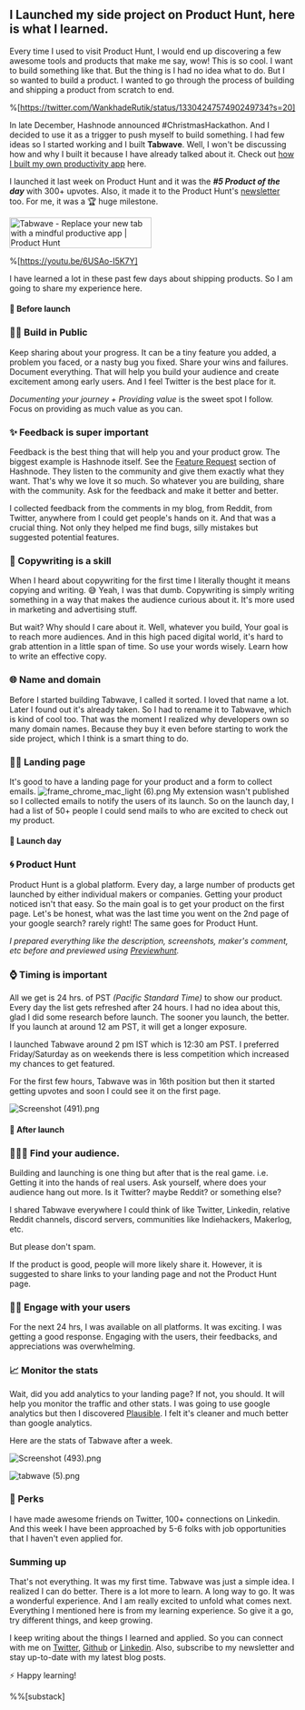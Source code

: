 ## I Launched my side project on Product Hunt, here is what I learned.


Every time I used to visit Product Hunt, I would end up discovering a few awesome tools and products that make me say, wow! This is so cool. I want to build something like that. But the thing is I had no idea what to do. But I so wanted to build a product. I wanted to go through the process of building and shipping a product from scratch to end.

%[https://twitter.com/WankhadeRutik/status/1330424757490249734?s=20]

In late December, Hashnode announced  #ChristmasHackathon. And I decided to use it as a trigger to push myself to build something. I had few ideas so I started working and I built **Tabwave**. Well, I won't be discussing how and why I built it because I have already talked about it.  Check out  [how I built my own productivity app](https://blog.rutikwankhade.dev/how-i-built-my-own-productivity-app) here.




I launched it last week on Product Hunt and it was the ***#5 Product of the day*** with 300+ upvotes. Also, it made it to the Product Hunt's [newsletter](https://www.producthunt.com/newsletter/7914) too. For me, it was a 🏆 huge milestone.

<a href="https://www.producthunt.com/posts/tabwave?utm_source=badge-top-post-badge&utm_medium=badge&utm_souce=badge-tabwave" target="_blank"><img src="https://api.producthunt.com/widgets/embed-image/v1/top-post-badge.svg?post_id=281905&theme=dark&period=daily" alt="Tabwave - Replace your new tab with a mindful productive app | Product Hunt" style="width: 250px; height: 54px;" width="250" height="54" /></a>

%[https://youtu.be/6USAo-I5K7Y]


I have learned a lot in these past few days about shipping products. So I am going to share my experience here.
#### 🚀 Before launch

### 👩‍💻 Build in Public
Keep sharing about your progress. It can be a tiny feature you added, a problem you faced, or a nasty bug you fixed. Share your wins and failures. Document everything. That will help you build your audience and create excitement among early users. And I feel Twitter is the best place for it.

*Documenting your journey + Providing value* is the sweet spot I follow. Focus on providing as much value as you can.


### ✨ Feedback is super important
Feedback is the best thing that will help you and your product grow. The biggest example is Hashnode itself. See the [Feature Request](https://hashnode.com/feature-requests) section of Hashnode. They listen to the community and give them exactly what they want. That's why we love it so much. So whatever you are building, share with the community. Ask for the feedback and make it better and better. 

I collected feedback from the comments in my blog, from Reddit, from Twitter, anywhere from I could get people's hands on it. And that was a crucial thing. Not only they helped me find bugs, silly mistakes but suggested potential features.

### 📰 Copywriting is a skill
When I heard about copywriting for the first time I literally thought it means copying and writing. 😅 Yeah, I was that dumb. Copywriting is simply writing something in a way that makes the audience curious about it. It's more used in marketing and advertising stuff. 

But wait? Why should I care about it. Well, whatever you build, Your goal is to reach more audiences. And in this high paced digital world, it's hard to grab attention in a little span of time. So use your words wisely. Learn how to write an effective copy.

###  🌐 Name and domain
Before I started building Tabwave, I called it sorted. I loved that name a lot. Later I found out it's already taken. So I had to rename it to Tabwave, which is kind of cool too. That was the moment I realized why developers own so many domain names. Because they buy it even before starting to work the side project, which I think is a smart thing to do. 

### 👨‍🚀 Landing page
It's good to have a landing page for your product and a form to collect emails. 
![frame_chrome_mac_light (6).png](https://cdn.hashnode.com/res/hashnode/image/upload/v1611594476374/5QoVVDtBW.png)
My extension wasn't published so I collected emails to notify the users of its launch. So on the launch day, I had a list of 50+ people I could send mails to who are excited to check out my product.  
 
#### 🚀 Launch day
### 🌀 Product Hunt
Product Hunt is a global platform. Every day, a large number of products get launched by either individual makers or companies. Getting your product noticed isn't that easy. So the main goal is to get your product on the first page. Let's be honest, what was the last time you went on the 2nd page of your google search? rarely right! The same goes for Product Hunt.

*I prepared everything like the description, screenshots, maker's comment, etc before and previewed using [Previewhunt](https://previewhunt.com/).*

 ### ⌚ Timing is important
All we get is 24 hrs. of PST *(Pacific Standard Time)* to show our product. Every day the list gets refreshed after 24 hours. I had no idea about this, glad I did some research before launch. The sooner you launch, the better. If you launch at around 12 am PST, it will get a longer exposure.

I launched Tabwave around 2 pm IST which is 12:30 am PST. I preferred Friday/Saturday as on weekends there is less competition which increased my chances to get featured.

For the first few hours, Tabwave was in 16th position but then it started getting upvotes and soon I could see it on the first page. 

![Screenshot (491).png](https://cdn.hashnode.com/res/hashnode/image/upload/v1611660991541/oXK88xPUQ.png)

#### 🚀 After launch
### 👨‍👦‍👦 Find your audience.
Building and launching is one thing but after that is the real game. i.e. Getting it into the hands of real users. Ask yourself, where does your audience hang out more. Is it Twitter? maybe Reddit? or something else?

I shared Tabwave everywhere I could think of like Twitter, Linkedin, relative Reddit channels, discord servers, communities like Indiehackers, Makerlog, etc.

> 
But please don't spam. 

If the product is good, people will more likely share it. However, it is suggested to share links to your landing page and not the Product Hunt page.


### 🙋‍♂️ Engage with your users
For the next 24 hrs, I was available on all platforms. It was exciting. I was getting a good response. Engaging with the users, their feedbacks, and appreciations was overwhelming.


### 📈 Monitor the stats
Wait, did you add analytics to your landing page? If not, you should. It will help you monitor the traffic and other stats. I was going to use google analytics but then I discovered  [Plausible](https://plausible.io/). I felt it's cleaner and much better than google analytics.

Here are the stats of Tabwave after a week.

![Screenshot (493).png](https://cdn.hashnode.com/res/hashnode/image/upload/v1611813418999/zUgV72gW8.png)


![tabwave (5).png](https://cdn.hashnode.com/res/hashnode/image/upload/v1611892562869/t03njCD1s.png)


### 🥳 Perks 
I have made awesome friends on Twitter, 100+ connections on Linkedin. And this week I have been approached by 5-6 folks with job opportunities that I haven't even applied for. 

### Summing up
That's not everything. It was my first time. Tabwave was just a simple idea. I realized I can do better. There is a lot more to learn. A long way to go. It was a wonderful experience. And I am really excited to unfold what comes next. Everything I mentioned here is from my learning experience.  So give it a go, try different things, and keep growing.

I keep writing about the things I learned and applied. So you can connect with me on [Twitter](https://twitter.com/WankhadeRutik), [Github](https://github.com/rutikwankhade)  or [Linkedin](https://www.linkedin.com/in/rutik-wankhade). Also, subscribe to my newsletter and stay up-to-date with my latest blog posts.

⚡ Happy learning!





%%[substack]